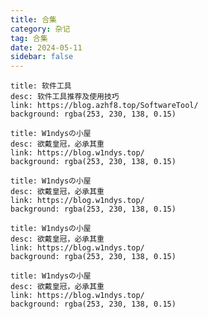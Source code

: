 ```yaml
---
title: 合集
category: 杂记
tag: 合集
date: 2024-05-11
sidebar: false
---
```


```component VPCard
title: 软件工具
desc: 软件工具推荐及使用技巧
link: https://blog.azhf8.top/SoftwareTool/
background: rgba(253, 230, 138, 0.15)
```
```component VPCard
title: W1ndysの小屋
desc: 欲戴皇冠，必承其重
link: https://blog.w1ndys.top/
background: rgba(253, 230, 138, 0.15)
```
```component VPCard
title: W1ndysの小屋
desc: 欲戴皇冠，必承其重
link: https://blog.w1ndys.top/
background: rgba(253, 230, 138, 0.15)
```
```component VPCard
title: W1ndysの小屋
desc: 欲戴皇冠，必承其重
link: https://blog.w1ndys.top/
background: rgba(253, 230, 138, 0.15)
```
```component VPCard
title: W1ndysの小屋
desc: 欲戴皇冠，必承其重
link: https://blog.w1ndys.top/
background: rgba(253, 230, 138, 0.15)
```